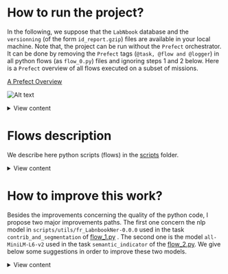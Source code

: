 
<!-- [TOC] -->

# How to run the project?

In the following, we suppose that the ``LabNbook`` database and the ``versionning`` (of the form `id_report.gzip`) files are available in your local machine. Note that, the project can be run without the `Prefect` orchestrator. It can be done by removing the `Prefect` tags (`@task, @flow and @logger`) in all python flows (as `flow_0.py`) files and ignoring steps 1 and 2 below. Here is a `Prefect` overview of all flows executed on a subset of missions.

[A Prefect Overview](doc/Flow%20Run:%20uber-manatee%20%E2%80%A2%20Prefect%20Server.pdf)

![Alt text](doc/Flow%20Run:%20uber-manatee%20%E2%80%A2%20Prefect%20Server.png)
<details><summary> View content </summary>

1. Create a Prefect account following this [link](https://www.prefect.io/).
2. Configure Prefect cloud following this [link](https://docs.prefect.io/latest/ui/cloud-local-environment/).
3. Run the following command line in your terminal in order to clone this git repository:
  
        Git clone https://github.com/anismhaddouche/Indicators.git
4. Past the `versionning` folder into the `data` folder.

5. Create a virtual env with conda. If conda is not installed, follow this [link](https://conda.io/projects/conda/en/latest/user-guide/install/index.html).

        conda env create -f python_env.yml

6. Modifies these sections in the `pyproject.toml` file
   1. `database`: in order to connect to the database (which is assumed to be installed in your machine):

                user = "your_user"
                password = "your_password"
                host = "localhost"
                database_name  = "your_database_name"

   2. `missions`: choose if you want to run the project on all missions or only a subset.

                all = false # True to take all missions in the versioning folder
                subset =  ["1376","453","1559","1694","556","534","1640","1694","451","1237","533","647"]

7. You have to option for running all flows:
   1. Local run with `Prefect`, open a terminal, navigate to the repository `Indicators` and run the following commands:

           conda activate ml 
           python scripts/run_flows.py

   2. Cloud or local run with `Prefect UI`:
      1. Write this commands in your terminal
           prefect server start
           prefect deployment build scripts/run_flows.py:run_flows -n "labnbook" &&
           prefect deployment apply run_flows-deployment.yaml &&
           prefect agent start -q default  
      2. Open `Prefect UI` (cloud or local) and click into `RUN` in the `Deployment` menu

8. In order to get some reports run this command:

        streamlit run scripts/dashboard.py

</details>

# Flows description

We describe here python scripts (flows) in the [scripts](scripts) folder.

<details><summary> View content </summary>

## [flow_0.py](scripts/flow_0.py)

The purpose of this flow is to connect to the previously installed `LabNbook` database and prepare `LabDocs` for the next flow which consists in calculating contribution matrices.

### Tasks 1: `extract_text_init`

* Dependencies
  * The dictionary `[database]`in the `project.toml`file.
* Returns
  * The file `data/tmp/0_labdocs_texts_init.json.gz`

### Tasks 2: `extract_text`

* Dependencies:
  * The dictionary `[regex_text_patterns]` in the `project.toml`file.
* Returns:
  * The folder `data/tmp/0_missions_texts`

## [flow_1.py](scripts/flow_1.py) 

The purpose of this flow is to calculate contribution matrices and some variables that describes `LabDocs` as the number of tokens, segments, ... etc.


### Tasks 1: `contrib_and_segmentation`

* Dependencies
  * The folder `data/tmp/0_missions_texts`
  * The nlp model the config section `[nlp][spacy_model]` of the file `project.toml`
* Returns
  * The folder `data/tmp/1_missions_contrib`

## [flow_2.py](scripts/flow_2.py) 

The purpose of this flow is to calculate all indicators.

### Tasks 1: `nonsemantic_indicator`

* Dependencies
  * The dictionary `[missions]` in `project.toml`file
* Returns
  * The file `data/tmp/2_collab.json.gz`
  

### Tasks 2: `semantic_indicators`

* Dependencies
  * The two dictionary `[nlp][model]` and `[missions]` in the `project.toml` file
  * The nlp model in the config section `[config_nlp]` of the file `project.toml`
* Returns
  * The file `data/tmp/reports/2_semantic.json`

## [flow_3.py](scripts/flow_3.py)

The purpose of this flow is to generate some reports.

### Tasks 3: `summary_nonsemantic_indicators_csv`

* Dependencies
  * The file `data/tmp/2_collab.json.gz`
* Returns
  * The file `data/tmp/reports/3_summary_nonsemantic_indicators.csv` and its corresponding Pandas DataFrame `df_nonsemantic`
  
### Tasks 4: `semantic_indicator_csv`

* Dependencies
  * The file `data/tmp/reports/2_semantic.json`
* Returns
  * The file `data/tmp/reports/3_summary_semantic_indicator.csv` and its corresponding Pandas DataFrame `df_semantic`
  
### Tasks 5: `get_times`

* Dependencies
  * The Pandas DataFrames `df_nonsemantic` and `df_semantic`
* Returns
  * The file `data/tmp/reports/3_times.csv`

</details>

<!-- markdownlint-disable MD033 -->

# How to improve this work?

Besides the improvements concerning the quality of the python code, I propose two major improvements paths. The first one concern the nlp model in `scripts/utils/fr_LabnbookNer-0.0.0` used in the task `contrib_and_segmentation` of [flow_1.py](scripts/flow_1.py) . The second one is the model `all-MiniLM-L6-v2` used in the task `semantic_indicator` of the [flow_2.py](scripts/flow_2.py). We give below some suggestions in order to improve these two models.

<details><summary> View content </summary>

## Improve the `all-MiniLM-L6-v2` nlp model

### What this model does?


As mentioned before, this model is used in the task `semantic_indicator` of the [flow_2.py](scripts/flow_2.py). More precisely, let's suppose that we have a Labdoc that evolves from a version $v_1$ to a version $v_2$ where these versions may be written by the same author of two different authors. This model takes these two versions as input and gives a score in $[0,1]$ as output. The value $0$ means that the semantic contents of $v_1$ and $v_2$ is completely different where $1$ means that it is the same semantic contents. Thus, this model is used two evaluate the semantic evolution of a LabDoc over its versions and results are saved in the file [data/tmp/2_semantic.json](data/tmp/2_semantic.json).

It is worth to notice that this model is used sequentially between two Labdoc versions. For instance, given `V1`, `V2` and `V3`, results is of the form

* $similarity(v_1,v_1) = s_1 =1$
* $similarity(v_1,v_2) = s_2$
* $similarity(v_2,v_3) = s_3$

where, for $i=1,2,3$ the scores $s_i$ $\in [0,1]$.

As a concrete example, here is the output for the Labdoc `340270` which is a dictionary of the form `{"id_labdoc:{id_trace}:["id_user",score]}` saved in the file [data/tmp/2_semantic.json](data/tmp/2_semantic.json).

    "340270": {"5866822": ["10893", 1], "5869856": ["10917", 0.57]}, "340978": {"5885737": ["10893", 1]}

Note that, the first score is always equals $1$ since it is computed with the same version ($similarity(v_1,v_1) = s_1 =1$) which is only useful for code purposes.

### How it works?


To compare the similarity between two versions of the same LabDoc, the process is done in two steps (See Figure 1).

* The first step involves computing a vector of numbers in $R^p$ (a tensor) for each version, denoted as $v_1$ and $v_2$, respectively. This is known as the **embedding** step in natural language processing (NLP).
* Then, we calculate the cosine similarity between these two vectors using the formula $similarity(v_1, v_2)$. You can refer to the Python script [flow_2.py](scripts/flow_2.py) from line 104 to line 123 to understand how this calculation is performed.
  
  ![Figure_1](doc/sim_diapo/Sans-titre-2023-03-13-1058-5.png "Figure 1")


### How to improve this model ?


The objective is to improve the semantic interpretation, of Labdocs, of the used NLP model `all-MiniLM-L6-v2` by improving its **embedding**. Note that, in this project I used this model for its implementation simplicity in order to have a first draft. It is not well adapted to our dataset since we have a lot of mathematical formulas. For future works, I suggest to use a well adapted model like [MathBert](https://huggingface.co/tbs17/MathBERT) since it is trained on scientific texts containing mathematical formulas.

In order to improve the **embedding** of our NLP model we have to train (fine-tune) our pre-trained model to do a *task* using our set of LabDocs. A well adapted task here is the Masker Language Modeling (MLM). It is an unsupervised learning technique that involves masking tokens in a text sequence and training a model to predict the missing tokens. This creates an improved **embedding** that better captures the semantics of the text (see this [turorial](https://towardsdatascience.com/masked-language-modelling-with-bert-7d49793e5d2c)).
<!-- If we want to improve the **embedding** we first chose a model like [MathBert](https://huggingface.co/tbs17/MathBERT) -->

</details>

<!-- markdownlint-enable MD033 -->

